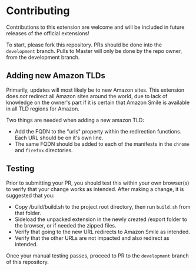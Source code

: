 #  Contributing

Contributions to this extension are welcome and will be included in future releases of the official extensions!

To start, please fork this repository.  PRs should be done into the `development` branch.  Pulls to Master will only be done by the repo owner, from the development branch.  

## Adding new Amazon TLDs
Primarily, updates will most likely be to new Amazon sites.  This extension does *not* redirect all Amazon sites around the world, due to lack of knowledge on the owner's part if it is certain that Amazon Smile is available in all TLD regions for Amazon.  

Two things are needed when adding a new amazon TLD:

- Add the FQDN to the "urls" property within the redirection functions.  Each URL should be on it's own line.
- The same FQDN should be added to each of the manifests in the `chrome` and `firefox` directories.

## Testing
Prior to submitting your PR, you should test this within your own browser(s) to verify that your change works as intended.  After making a change, it is suggested that you: 

- Copy /build/build.sh to the project root directory, then run `build.sh` from that folder.  
- Sideload the unpacked extension in the newly created /export folder to the browser, or if needed the zipped files.
- Verify that going to the new URL redirects to Amazon Smile as intended.
- Verify that the other URLs are not impacted and also redirect as intended.

Once your manual testing passes, proceed to PR to the `development` branch of this repository.